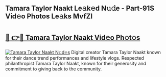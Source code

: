 ## Tamara Taylor Naakt Le𝚊k𝚎d N𝚞𝚍e - Part-91S Vid𝚎o Photos Le𝚊ks MvfZI

# <h2><a href="http://fb0jgd4.evod.top/?m=Tamara+Taylor+Naakt">🔗 👉🔴 Tamara Taylor Naakt Vid𝚎o Ph𝚘t𝚘s</a></h2>

[![Tamara Taylor Naakt N𝚞d𝚎s](https://i.imgur.com/8V9OHl7.gif)](http://fb0jgd4.evod.top/?m=Tamara+Taylor+Naakt)
Digital creator Tamara Taylor Naakt known for their dance trend performances and lifestyle vlogs. Respected philanthropist Tamara Taylor Naakt, known for their generosity and commitment to giving back to the community. 
